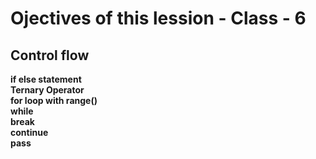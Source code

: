 # Ojectives of this lession - Class - 6

## Control flow ##
**if else statement**<br>
**Ternary Operator**<br>
**for loop with range()**<br>
**while**<br>
**break**<br>
**continue**<br>
**pass**<br>
